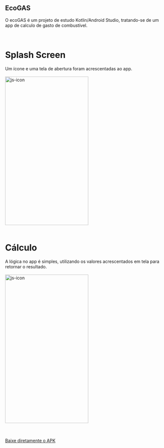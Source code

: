 ## EcoGAS

O ecoGAS é um projeto de estudo Kotlin/Android Studio, tratando-se de um app de calculo de gasto de combustível.<br>

<div style="display: inline_block"><br>
<h1 >Splash Screen </h1>
  <a>
    Um ícone e uma tela de abertura foram acrescentadas ao app.<br><br>
<img align="center" height="480" width="270" alt="js-icon"  src="https://user-images.githubusercontent.com/49276562/202937044-e044475a-0f95-40ec-a72a-7d4b68750d12.gif">
  </a>
  
  <div style="display: inline_block"><br>
<h1 >Cálculo </h1>
  <a>
    A lógica no app é simples, utilizando os valores acrescentados em tela para retornar o resultado.<br><br>
<img align="center" height="480" width="270" alt="js-icon"  src="https://user-images.githubusercontent.com/49276562/202937297-9ec8422d-5d5d-4c37-b0b3-bc1516df91d1.gif">
  </a>
  
 
    
 <br><br>
<a href = "https://github.com/rodolfq/EcoGAS/blob/master/ecoGAS.apk">
  Baixe diretamente o APK
  </a>    
    
    
